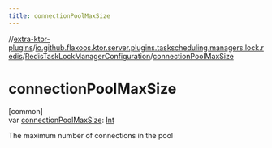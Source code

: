 ```yaml
---
title: connectionPoolMaxSize
---
```

//[extra-ktor-plugins](../../../index.md)/[io.github.flaxoos.ktor.server.plugins.taskscheduling.managers.lock.redis](../index.md)/[RedisTaskLockManagerConfiguration](index.md)/[connectionPoolMaxSize](connection-pool-max-size.md)



# connectionPoolMaxSize



[common]\
var [connectionPoolMaxSize](connection-pool-max-size.md): [Int](https://kotlinlang.org/api/latest/jvm/stdlib/kotlin/-int/index.md)



The maximum number of connections in the pool




